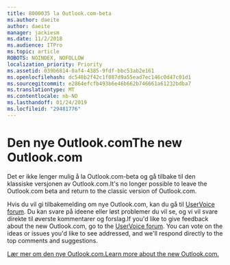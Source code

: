 ```yaml
---
title: 8000035 la Outlook.com-beta
ms.author: daeite
author: daeite
manager: jackiesm
ms.date: 11/2/2018
ms.audience: ITPro
ms.topic: article
ROBOTS: NOINDEX, NOFOLLOW
localization_priority: Priority
ms.assetid: 039b6814-0af4-4385-9fdf-bbc53ab2e161
ms.openlocfilehash: dc548b2f42c1f087d9a55ead7ec146c0d47c01d1
ms.sourcegitcommit: e2864efcfb493b6e46b662b746661a61232bdba7
ms.translationtype: MT
ms.contentlocale: nb-NO
ms.lasthandoff: 01/24/2019
ms.locfileid: "29481776"
---
```

# <a name="the-new-outlookcom"></a><span data-ttu-id="f0a2c-102">Den nye Outlook.com</span><span class="sxs-lookup"><span data-stu-id="f0a2c-102">The new Outlook.com</span></span>

<span data-ttu-id="f0a2c-103">Det er ikke lenger mulig å la Outlook.com-beta og gå tilbake til den klassiske versjonen av Outlook.com.</span><span class="sxs-lookup"><span data-stu-id="f0a2c-103">It's no longer possible to leave the Outlook.com beta and return to the classic version of Outlook.com.</span></span>
  
<span data-ttu-id="f0a2c-p101">Hvis du vil gi tilbakemelding om nye Outlook.com, kan du gå til [UserVoice forum](https://go.microsoft.com/fwlink/p/?linkid=851599). Du kan svare på ideene eller løst problemer du vil se, og vi vil svare direkte til øverste kommentarer og forslag.</span><span class="sxs-lookup"><span data-stu-id="f0a2c-p101">If you'd like to give feedback about the new Outlook.com, go to the [UserVoice forum](https://go.microsoft.com/fwlink/p/?linkid=851599). You can vote on the ideas or issues you'd like to see addressed, and we'll respond directly to the top comments and suggestions.</span></span>
  
[<span data-ttu-id="f0a2c-106">Lær mer om den nye Outlook.com.</span><span class="sxs-lookup"><span data-stu-id="f0a2c-106">Learn more about the new Outlook.com.</span></span>](https://go.microsoft.com/fwlink/p/?linkid=874356)
  

